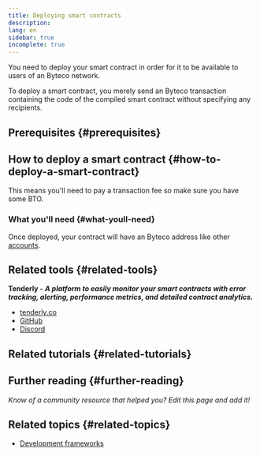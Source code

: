 ```yaml
---
title: Deploying smart contracts
description:
lang: en
sidebar: true
incomplete: true
---
```


You need to deploy your smart contract in order for it to be available to users of an Byteco network.

To deploy a smart contract, you merely send an Byteco transaction containing the code of the compiled smart contract without specifying any recipients.

## Prerequisites {#prerequisites}



## How to deploy a smart contract {#how-to-deploy-a-smart-contract}

This means you'll need to pay a transaction fee so make sure you have some BTO.

### What you'll need {#what-youll-need}



<!-- TODO Elaborate on options: e.g. run a node, use a node as a service etc. -->

<!-- TODO! -->
<!-- ### Steps to deploy a smart contract -->

Once deployed, your contract will have an Byteco address like other [accounts](/developers/docs/accounts/).

## Related tools {#related-tools}


**Tenderly -** **_A platform to easily monitor your smart contracts with error tracking, alerting, performance metrics, and detailed contract analytics._**

- [tenderly.co](https://tenderly.co/)
- [GitHub](https://github.com/Tenderly)
- [Discord](https://discord.gg/3hrztFW8)

## Related tutorials {#related-tutorials}


## Further reading {#further-reading}

_Know of a community resource that helped you? Edit this page and add it!_

## Related topics {#related-topics}

- [Development frameworks](/en/developers/docs/frameworks/)
